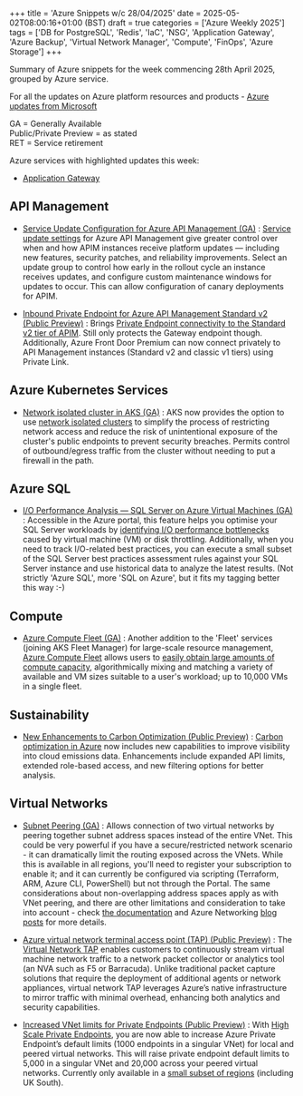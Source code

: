 +++
title = 'Azure Snippets w/c 28/04/2025'
date = 2025-05-02T08:00:16+01:00 (BST)
draft = true
categories = ['Azure Weekly 2025']
tags = ['DB for PostgreSQL', 'Redis', 'IaC', 'NSG', 'Application Gateway', 'Azure Backup', 'Virtual Network Manager', 'Compute', 'FinOps', 'Azure Storage']
+++

Summary of Azure snippets for the week commencing 28th April 2025, grouped by Azure service.

For all the updates on Azure platform resources and products - [Azure updates from Microsoft](https://azure.microsoft.com/updates/)

GA = Generally Available  
Public/Private Preview = as stated  
RET = Service retirement

Azure services with highlighted updates this week:

- [Application Gateway](#application-gateway)

## API Management

- [Service Update Configuration for Azure API Management (GA)](https://azure.microsoft.com/en-gb/updates?id=490737) : [Service update settings](https://learn.microsoft.com/en-us/azure/api-management/configure-service-update-settings) for Azure API Management give greater control over when and how APIM instances receive platform updates — including new features, security patches, and reliability improvements. Select an update group to control how early in the rollout cycle an instance receives updates, and configure custom maintenance windows for updates to occur. This can allow configuration of canary deployments for APIM.

- [Inbound Private Endpoint for Azure API Management Standard v2 (Public Preview)](https://azure.microsoft.com/en-gb/updates?id=490732) : Brings [Private Endpoint connectivity to the Standard v2 tier of APIM](https://techcommunity.microsoft.com/blog/integrationsonazureblog/announcing-open-public-preview-of-inbound-private-endpoint-for-standard-v2-tier-/4402521). Still only protects the Gateway endpoint though. Additionally, Azure Front Door Premium can now connect privately to API Management instances (Standard v2 and classic v1 tiers) using Private Link.

## Azure Kubernetes Services

- [Network isolated cluster in AKS (GA)](https://azure.microsoft.com/en-gb/updates?id=491427) : AKS now provides the option to use [network isolated clusters](https://learn.microsoft.com/en-us/azure/aks/concepts-network-isolated) to simplify the process of restricting network access and reduce the risk of unintentional exposure of the cluster's public endpoints to prevent security breaches. Permits control of outbound/egress traffic from the cluster without needing to put a firewall in the path.

## Azure SQL

- [I/O Performance Analysis — SQL Server on Azure Virtual Machines (GA)](https://azure.microsoft.com/en-gb/updates?id=487453) : Accessible in the Azure portal, this feature helps you optimise your SQL Server workloads by [identifying I/O performance bottlenecks](https://learn.microsoft.com/en-gb/azure/azure-sql/virtual-machines/windows/storage-performance-analysis?view=azuresql) caused by virtual machine (VM) or disk throttling. Additionally, when you need to track I/O-related best practices, you can execute a small subset of the SQL Server best practices assessment rules against your SQL Server instance and use historical data to analyze the latest results. (Not strictly 'Azure SQL', more 'SQL on Azure', but it fits my tagging better this way :-)

## Compute

- [Azure Compute Fleet (GA)](https://azure.microsoft.com/en-gb/updates?id=490327) : Another addition to the 'Fleet' services (joining AKS Fleet Manager) for large-scale resource management, [Azure Compute Fleet](https://learn.microsoft.com/en-us/azure/azure-compute-fleet/overview) allows users to [easily obtain large amounts of compute capacity](https://techcommunity.microsoft.com/blog/azurecompute/azure-compute-fleet---generally-available/4408859), algorithmically mixing and matching a variety of available and VM sizes suitable to a user's workload; up to 10,000 VMs in a single fleet.

## Sustainability

- [New Enhancements to Carbon Optimization (Public Preview)](https://azure.microsoft.com/en-gb/updates?id=488052) : [Carbon optimization in Azure](https://learn.microsoft.com/en-us/azure/carbon-optimization/) now includes new capabilities to improve visibility into cloud emissions data. Enhancements include expanded API limits, extended role-based access, and new filtering options for better analysis.

## Virtual Networks

- [Subnet Peering (GA)](https://techcommunity.microsoft.com/blog/azurenetworkingblog/introducing-subnet-peering-in-azure/4383841) : Allows connection of two virtual networks by peering together subnet address spaces instead of the entire VNet. This could be very powerful if you have a secure/restricted network scenario - it can dramatically limit the routing exposed across the VNets. While this is available in all regions, you'll need to register your subscription to enable it; and it can currently be configured via scripting (Terraform, ARM, Azure CLI, PowerShell) but not through the Portal. The same considerations about non-overlapping address spaces apply as with VNet peering, and there are other limitations and consideration to take into account - check [the documentation](https://learn.microsoft.com/en-us/azure/virtual-network/how-to-configure-subnet-peering) and Azure Networking [blog](https://techcommunity.microsoft.com/blog/azurenetworkingblog/introducing-subnet-peering-in-azure/4383841) [posts](https://techcommunity.microsoft.com/blog/azurenetworkingblog/subnet-peering/4397640) for more details.

- [Azure virtual network terminal access point (TAP) (Public Preview)](https://azure.microsoft.com/en-gb/updates?id=490830) : The [Virtual Network TAP](https://learn.microsoft.com/en-us/azure/virtual-network/virtual-network-tap-overview) enables customers to continuously stream virtual machine network traffic to a network packet collector or analytics tool (an NVA such as F5 or Barracuda). Unlike traditional packet capture solutions that require the deployment of additional agents or network appliances, virtual network TAP leverages Azure’s native infrastructure to mirror traffic with minimal overhead, enhancing both analytics and security capabilities.

- [Increased VNet limits for Private Endpoints (Public Preview)](https://azure.microsoft.com/en-gb/updates?id=487406) : With [High Scale Private Endpoints](https://learn.microsoft.com/en-us/azure/private-link/increase-private-endpoint-vnet-limits?tabs=ARG-HSP-Powershell%2Cvalidate-portal), you are now able to increase Azure Private Endpoint’s default limits (1000 endpoints in a singular VNet) for local and peered virtual networks. This will raise private endpoint default limits to 5,000 in a singular VNet and 20,000 across your peered virtual networks. Currently only available in a [small subset of regions](https://learn.microsoft.com/en-us/azure/private-link/increase-private-endpoint-vnet-limits?tabs=ARG-HSP-Powershell%2Cvalidate-portal#limitations) (including UK South).




